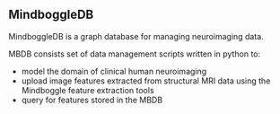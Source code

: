 ## MindboggleDB
MindboggleDB is a graph database for managing neuroimaging data.

MBDB consists set of data management scripts written in python to:

* model the domain of clinical human neuroimaging
* upload image features extracted from structural MRI data using the Mindboggle feature extraction tools
* query for features stored in the MBDB

 